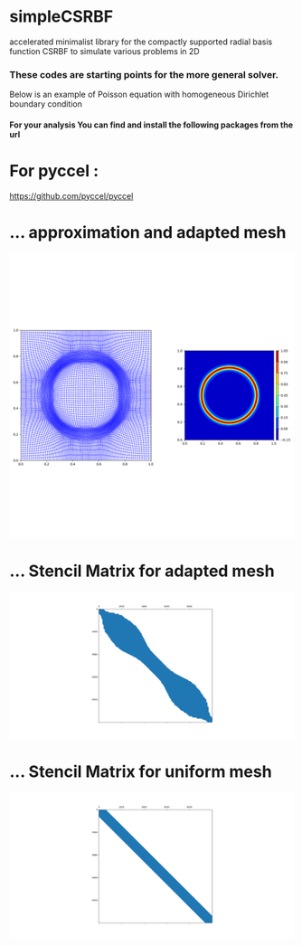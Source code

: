 # simpleCSRBF
accelerated minimalist library for the compactly supported radial basis function CSRBF to simulate various problems in 2D

### These codes are starting points for the more general solver.

Below is an example of Poisson equation with homogeneous Dirichlet boundary condition


#### For your analysis You can find and install the following packages from the url

# For pyccel :
  
  https://github.com/pyccel/pyccel

# ... approximation and adapted mesh
![PNG](https://github.com/Bahari95/simpleCSRBF/blob/main/r_refinement_ex.png)

# ... Stencil Matrix for adapted mesh
![PNG](https://github.com/Bahari95/simpleCSRBF/blob/main/r-refinement_matrix.png)

# ... Stencil Matrix for uniform mesh
![PNG](https://github.com/Bahari95/simpleCSRBF/blob/main/uniform_matrix.png)
